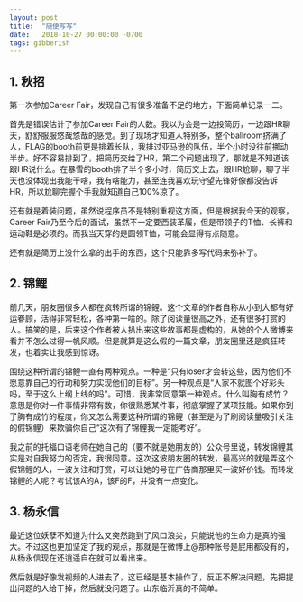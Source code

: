```yaml
---
layout: post
title:  "随便写写"
date:   2018-10-27 00:00:00 -0700
tags: gibberish
---
```


## 1. 秋招

第一次参加Career Fair，发现自己有很多准备不足的地方，下面简单记录一二。

首先是错误估计了参加Career Fair的人数。我以为会是一边投简历，一边跟HR聊天，舒舒服服悠哉悠哉的感觉。到了现场才知道人特别多，整个ballroom挤满了人，FLAG的booth前更是排着长队，我排过亚马逊的队伍，半个小时没往前挪动半步。好不容易排到了，把简历交给了HR，第二个问题出现了，那就是不知道该跟HR说什么。在暴雪的booth排了半个多小时，简历交上去，跟HR尬聊，聊了半天也没体现出我能干啥，我有啥能力，甚至连我喜欢玩守望先锋好像都没告诉HR，所以尬聊完握个手我就知道自己100%凉了。

还有就是着装问题，虽然说程序员不是特别重视这方面，但是根据我今天的观察，Career Fair乃至今后的面试，虽然不一定要西装革履，但是带领子的T恤、长裤和运动鞋是必须的。而我当天穿的是圆领T恤，可能会显得有点随意。

还有就是简历上没什么拿的出手的东西，这个只能靠多写代码来弥补了。

## 2. 锦鲤

前几天，朋友圈很多人都在疯转所谓的锦鲤。这个文章的作者自称从小到大都有好运眷顾，活得非常轻松，各种第一啥的。除了阅读量很高之外，还有很多打赏的人。搞笑的是，后来这个作者被人扒出来这些故事都是虚构的，从她的个人微博来看并不怎么过得一帆风顺。但是就算是这么假的一篇文章，朋友圈里还是疯狂转发，也着实让我感到惊讶。

围绕这种所谓的锦鲤一直有两种观点。一种是“只有loser才会转这些，因为他们不愿意靠自己的行动和努力实现他们的目标”。另一种观点是“人家不就图个好彩头吗，至于这么上纲上线的吗”。可惜，我非常同意第一种观点。什么叫胸有成竹？意思是你对一件事情非常有数，你很熟悉某件事，彻底掌握了某项技能。如果你到了胸有成竹的程度，你又怎么需要这种所谓的锦鲤（甚至是为了刷阅读量吸引关注的假锦鲤）来欺骗你自己“这次有了锦鲤我一定能考好”。

我之前的托福口语老师在她自己的（要不就是她朋友的）公众号里说，转发锦鲤其实是对自我努力的否定，我很同意。这次这波朋友圈的转发，最高兴的就是弄这个假锦鲤的人，一波关注和打赏，可以让她的号在广告商那里买一波好价钱。而转发锦鲤的人呢？考试该A的A，该F的F，并没有一点变化。

## 3. 杨永信

最近这位妖孽不知道为什么又突然跑到了风口浪尖，只能说他的生命力是真的强大。不过这也更加坚定了我的观点，那就是在微博上@那种账号是屁用都没有的，从杨永信现在还逍遥自在就可以看出来。

然后就是好像发视频的人进去了，这已经是基本操作了，反正不解决问题，先把提出问题的人给干掉，然后就没问题了。山东临沂真的不简单。